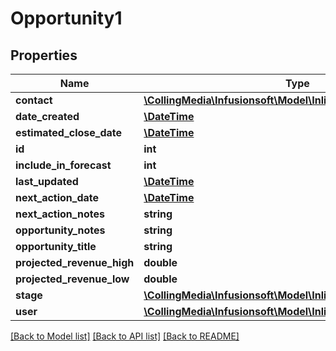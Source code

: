 # Opportunity1

## Properties
Name | Type | Description | Notes
------------ | ------------- | ------------- | -------------
**contact** | [**\CollingMedia\Infusionsoft\Model\InlineResponse2008Contact**](InlineResponse2008Contact.md) |  | [optional] 
**date_created** | [**\DateTime**](\DateTime.md) |  | [optional] 
**estimated_close_date** | [**\DateTime**](\DateTime.md) |  | [optional] 
**id** | **int** |  | [optional] 
**include_in_forecast** | **int** |  | [optional] 
**last_updated** | [**\DateTime**](\DateTime.md) |  | [optional] 
**next_action_date** | [**\DateTime**](\DateTime.md) |  | [optional] 
**next_action_notes** | **string** |  | [optional] 
**opportunity_notes** | **string** |  | [optional] 
**opportunity_title** | **string** |  | 
**projected_revenue_high** | **double** |  | [optional] 
**projected_revenue_low** | **double** |  | [optional] 
**stage** | [**\CollingMedia\Infusionsoft\Model\InlineResponse2008Stage**](InlineResponse2008Stage.md) |  | [optional] 
**user** | [**\CollingMedia\Infusionsoft\Model\InlineResponse2008User**](InlineResponse2008User.md) |  | [optional] 

[[Back to Model list]](../README.md#documentation-for-models) [[Back to API list]](../README.md#documentation-for-api-endpoints) [[Back to README]](../README.md)


